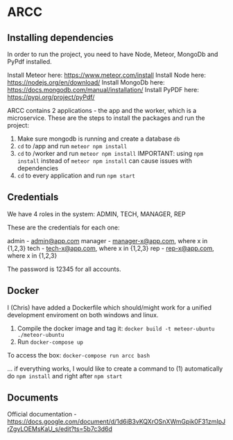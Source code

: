 # ARCC

## Installing dependencies

In order to run the project, you need to have Node, Meteor, MongoDb and PyPdf installed. 

Install Meteor here: https://www.meteor.com/install
Install Node here: https://nodejs.org/en/download/
Install MongoDb here: https://docs.mongodb.com/manual/installation/
Install PyPDF here: https://pypi.org/project/pyPdf/

ARCC contains 2 applications - the app and the worker, which is a microservice. 
These are the steps to install the packages and run the project:

1) Make sure mongodb is running and create a database `db`
2) `cd` to /app and run `meteor npm install`
3) `cd` to /worker and run `meteor npm install`
IMPORTANT: using `npm install` instead of `meteor npm install` can cause issues with dependencies
4) `cd` to every application and run `npm start`


## Credentials

We have 4 roles in the system: ADMIN, TECH, MANAGER, REP

These are the credentials for each one:

admin  - admin@app.com
manager - manager-x@app.com, where x in {1,2,3}
tech - tech-x@app.com, where x in {1,2,3}
rep - rep-x@app.com, where x in {1,2,3}

The password is 12345 for all accounts.

## Docker

I (Chris) have added a Dockerfile which should/might work for a unified development enviroment on both windows and linux.

1. Compile the docker image and tag it: `docker build -t meteor-ubuntu ./meteor-ubuntu`
2. Run `docker-compose up`

To access the box: `docker-compose run arcc bash`

... if everything works, I would like to create a command to (1) automatically do `npm install` and right after `npm start`


## Documents

Official documentation - https://docs.google.com/document/d/1d6iB3vKQXrOSnXWmGpik0F31zmIpJrZgyLOEMsKaU_s/edit?ts=5b7c3d6d
